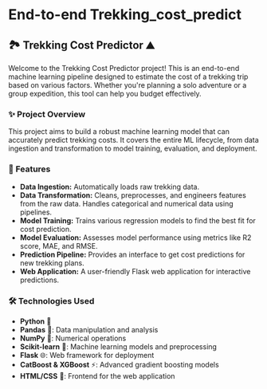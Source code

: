 # End-to-end Trekking_cost_predict

## 🏞️ Trekking Cost Predictor ⛰️

Welcome to the Trekking Cost Predictor project! This is an end-to-end machine learning pipeline designed to estimate the cost of a trekking trip based on various factors. Whether you're planning a solo adventure or a group expedition, this tool can help you budget effectively.

### ✨ Project Overview

This project aims to build a robust machine learning model that can accurately predict trekking costs. It covers the entire ML lifecycle, from data ingestion and transformation to model training, evaluation, and deployment.

### 🚀 Features

*   **Data Ingestion:** Automatically loads raw trekking data.
*   **Data Transformation:** Cleans, preprocesses, and engineers features from the raw data. Handles categorical and numerical data using pipelines.
*   **Model Training:** Trains various regression models to find the best fit for cost prediction.
*   **Model Evaluation:** Assesses model performance using metrics like R2 score, MAE, and RMSE.
*   **Prediction Pipeline:** Provides an interface to get cost predictions for new trekking plans.
*   **Web Application:** A user-friendly Flask web application for interactive predictions.

### 🛠️ Technologies Used

*   **Python** 🐍
*   **Pandas** 🐼: Data manipulation and analysis
*   **NumPy** 🔢: Numerical operations
*   **Scikit-learn** 🧠: Machine learning models and preprocessing
*   **Flask** 🌐: Web framework for deployment
*   **CatBoost & XGBoost** ⚡: Advanced gradient boosting models
*   **HTML/CSS** 🎨: Frontend for the web application


